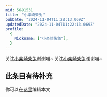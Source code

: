 ```yaml
---
mid: 5691531
title: "小楽崎柴兔"
pubDate: "2024-11-04T11:22:13.069Z"
updatedDate: "2024-11-04T11:22:13.069Z"
profile:
  {
    Nickname: ["小楽崎柴兔"],
  }
---
```


关注[小楽崎柴兔](https://space.bilibili.com/5691531)谢谢喵~ 关注[小楽崎柴兔](https://space.bilibili.com/5691531)谢谢喵~

## 此条目有待补充
你可以在[这里](https://github.com/Yuhanawa/VTuber.ICU/edit/master/src/content/v/小楽崎柴兔/index.md)编辑本文
